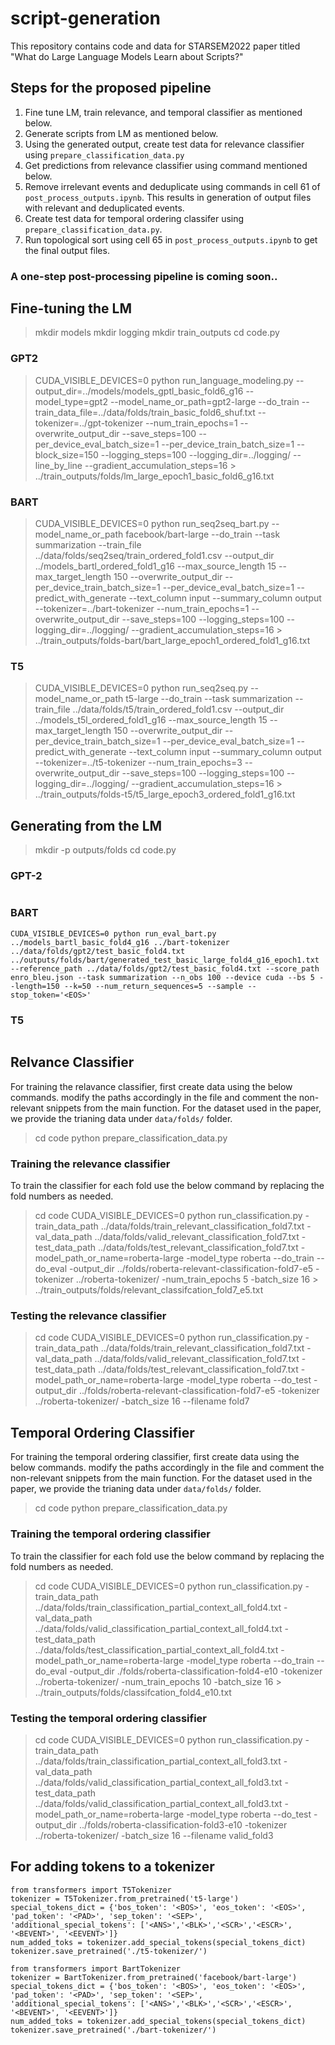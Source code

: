 # script-generation
This repository contains code and data for STARSEM2022 paper titled "What do Large Language Models Learn about Scripts?"


## Steps for the proposed pipeline
1. Fine tune LM, train relevance, and temporal classifier as mentioned below.
2. Generate scripts from LM as mentioned below.
3. Using the generated output, create test data for relevance classifier using `prepare_classification_data.py`
4. Get predictions from relevance classifier using command mentioned below.
5. Remove irrelevant events and deduplicate using commands in cell 61 of `post_process_outputs.ipynb`. This results in generation of output files with relevant and deduplicated events.
6. Create test data for temporal ordering classifer using `prepare_classification_data.py`.
7. Run topological sort using cell 65 in `post_process_outputs.ipynb` to get the final output files.

### A one-step post-processing pipeline is coming soon..

## Fine-tuning the LM
>mkdir models
>mkdir logging
>mkdir train_outputs
>cd code.py

### GPT2
>CUDA_VISIBLE_DEVICES=0 python run_language_modeling.py --output_dir=../models/models_gptl_basic_fold6_g16 --model_type=gpt2 --model_name_or_path=gpt2-large --do_train --train_data_file=../data/folds/train_basic_fold6_shuf.txt --tokenizer=../gpt-tokenizer --num_train_epochs=1 --overwrite_output_dir --save_steps=100 --per_device_eval_batch_size=1 --per_device_train_batch_size=1 --block_size=150  --logging_steps=100 --logging_dir=../logging/ --line_by_line --gradient_accumulation_steps=16 > ../train_outputs/folds/lm_large_epoch1_basic_fold6_g16.txt

### BART
>CUDA_VISIBLE_DEVICES=0 python run_seq2seq_bart.py --model_name_or_path facebook/bart-large --do_train --task summarization --train_file ../data/folds/seq2seq/train_ordered_fold1.csv --output_dir ../models_bartl_ordered_fold1_g16 --max_source_length 15 --max_target_length 150 --overwrite_output_dir --per_device_train_batch_size=1 --per_device_eval_batch_size=1 --predict_with_generate --text_column input --summary_column output --tokenizer=../bart-tokenizer --num_train_epochs=1 --overwrite_output_dir --save_steps=100 --logging_steps=100 --logging_dir=../logging/ --gradient_accumulation_steps=16 > ../train_outputs/folds-bart/bart_large_epoch1_ordered_fold1_g16.txt

### T5
>CUDA_VISIBLE_DEVICES=0 python run_seq2seq.py --model_name_or_path t5-large --do_train --task summarization --train_file ../data/folds/t5/train_ordered_fold1.csv --output_dir ../models_t5l_ordered_fold1_g16 --max_source_length 15 --max_target_length 150 --overwrite_output_dir --per_device_train_batch_size=1 --per_device_eval_batch_size=1 --predict_with_generate --text_column input --summary_column output --tokenizer=../t5-tokenizer --num_train_epochs=3 --overwrite_output_dir --save_steps=100 --logging_steps=100 --logging_dir=../logging/ --gradient_accumulation_steps=16 > ../train_outputs/folds-t5/t5_large_epoch3_ordered_fold1_g16.txt


## Generating from the LM
>mkdir -p outputs/folds
>cd code.py

### GPT-2
```CUDA_VISIBLE_DEVICES=0 python run_generation.py --model_type=gpt2 --model_name_or_path=../models_gptl_ordered_fold8_g16 --length=150 --k=50 --num_return_sequences=5 --sample --stop_token='<EOS>' --prompt=../data/folds/test_ordered_fold8.txt --output ../outputs/folds/generated_test_ordered_large_fold8_g16_epoch1.txt
```    
### BART
```
CUDA_VISIBLE_DEVICES=0 python run_eval_bart.py ../models_bartl_basic_fold4_g16 ../bart-tokenizer ../data/folds/gpt2/test_basic_fold4.txt ../outputs/folds/bart/generated_test_basic_large_fold4_g16_epoch1.txt --reference_path ../data/folds/gpt2/test_basic_fold4.txt --score_path enro_bleu.json --task summarization --n_obs 100 --device cuda --bs 5 --length=150 --k=50 --num_return_sequences=5 --sample --stop_token='<EOS>'
``` 
  
### T5
```CUDA_VISIBLE_DEVICES=0 python run_eval.py ../models_t5l_expect_fold1_g16 ../t5-tokenizer ../data/folds/t5/test_expect_fold1.txt ../outputs/folds/t5/generated_test_expect_large_fold1_g16_epoch3.txt --reference_path ../data/folds/t5/test_expect_fold1.txt --score_path enro_bleu.json --task summarization --n_obs 100 --device cuda --bs 5 --length=150 --k=50 --num_return_sequences=5 --sample --stop_token='<EOS>'
```   
    
## Relvance Classifier 
For training the relavance classifier, first create data using the below commands. modify the paths accordingly in the file and comment the non-relevant snippets from the main function. For the dataset used in the paper, we provide the trianing data under ```data/folds/``` folder.
> cd code
> python prepare_classification_data.py


### Training the relevance classifier
To train the classifier for each fold use the below command by replacing the fold numbers as needed.

>cd code
>CUDA_VISIBLE_DEVICES=0 python run_classification.py -train_data_path ../data/folds/train_relevant_classification_fold7.txt -val_data_path ../data/folds/valid_relevant_classification_fold7.txt  -test_data_path ../data/folds/test_relevant_classification_fold7.txt  -model_path_or_name=roberta-large -model_type roberta --do_train --do_eval -output_dir ../folds/roberta-relevant-classification-fold7-e5 -tokenizer ../roberta-tokenizer/ -num_train_epochs 5 -batch_size 16 > ../train_outputs/folds/relevant_classifcation_fold7_e5.txt


### Testing the relevance classifier
>cd code
>CUDA_VISIBLE_DEVICES=0 python run_classification.py -train_data_path ../data/folds/train_relevant_classification_fold7.txt -val_data_path ../data/folds/valid_relevant_classification_fold7.txt  -test_data_path ../data/folds/test_relevant_classification_fold7.txt  -model_path_or_name=roberta-large -model_type roberta --do_test -output_dir ../folds/roberta-relevant-classification-fold7-e5 -tokenizer ../roberta-tokenizer/ -batch_size 16 --filename fold7


## Temporal Ordering Classifier 
For training the temporal ordering classifier, first create data using the below commands. modify the paths accordingly in the file and comment the non-relevant snippets from the main function. For the dataset used in the paper, we provide the trianing data under ```data/folds/``` folder.
> cd code
> python prepare_classification_data.py

### Training the temporal ordering classifier
To train the classifier for each fold use the below command by replacing the fold numbers as needed.

>cd code
>CUDA_VISIBLE_DEVICES=0 python run_classification.py -train_data_path ../data/folds/train_classification_partial_context_all_fold4.txt -val_data_path ../data/folds/valid_classification_partial_context_all_fold4.txt  -test_data_path ../data/folds/test_classification_partial_context_all_fold4.txt  -model_path_or_name=roberta-large -model_type roberta --do_train --do_eval -output_dir ./folds/roberta-classification-fold4-e10 -tokenizer ../roberta-tokenizer/ -num_train_epochs 10 -batch_size 16 > ../train_outputs/folds/classifcation_fold4_e10.txt

### Testing the temporal ordering classifier
>cd code
>CUDA_VISIBLE_DEVICES=0 python run_classification.py -train_data_path ../data/folds/train_classification_partial_context_all_fold3.txt -val_data_path ../data/folds/valid_classification_partial_context_all_fold3.txt  -test_data_path ../data/folds/valid_classification_partial_context_all_fold3.txt  -model_path_or_name=roberta-large -model_type roberta --do_test -output_dir ../folds/roberta-classification-fold3-e10 -tokenizer ../roberta-tokenizer/ -batch_size 16 --filename valid_fold3
  
    
## For adding tokens to a tokenizer

```
from transformers import T5Tokenizer
tokenizer = T5Tokenizer.from_pretrained('t5-large')
special_tokens_dict = {'bos_token': '<BOS>', 'eos_token': '<EOS>', 'pad_token': '<PAD>', 'sep_token': '<SEP>', 'additional_special_tokens': ['<ANS>','<BLK>','<SCR>','<ESCR>', '<BEVENT>', '<EEVENT>']}
num_added_toks = tokenizer.add_special_tokens(special_tokens_dict)
tokenizer.save_pretrained('./t5-tokenizer/')

from transformers import BartTokenizer
tokenizer = BartTokenizer.from_pretrained('facebook/bart-large')
special_tokens_dict = {'bos_token': '<BOS>', 'eos_token': '<EOS>', 'pad_token': '<PAD>', 'sep_token': '<SEP>', 'additional_special_tokens': ['<ANS>','<BLK>','<SCR>','<ESCR>', '<BEVENT>', '<EEVENT>']}
num_added_toks = tokenizer.add_special_tokens(special_tokens_dict)
tokenizer.save_pretrained('./bart-tokenizer/')
 ```
 
 
